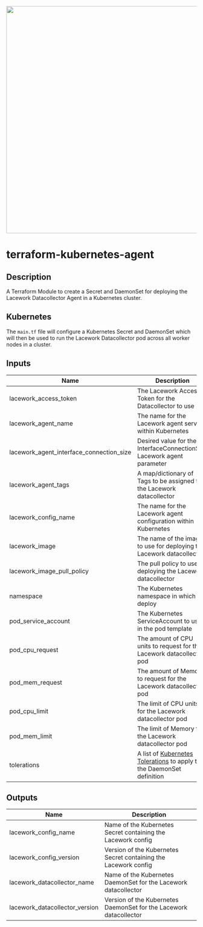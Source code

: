 <a href="https://lacework.com"><img src="https://techally-content.s3-us-west-1.amazonaws.com/public-content/lacework_logo_full.png" width="600"></a>

# terraform-kubernetes-agent

## Description

A Terraform Module to create a Secret and DaemonSet for deploying the Lacework Datacollector Agent in a Kubernetes cluster.

## Kubernetes

The `main.tf` file will configure a Kubernetes Secret and DaemonSet which will then be used to run the Lacework Datacollector pod across all worker nodes in a cluster.

## Inputs

| Name | Description | Type | Default |
|------|-------------|------|---------|
| lacework_access_token | The Lacework Access Token for the Datacollector to use | `string` | null |
| lacework_agent_name | The name for the Lacework agent service within Kubernetes | `string` | "lacework-agent" |
| lacework_agent_interface_connection_size | Desired value for the InterfaceConnectionSize Lacework agent parameter | `string` | "50000" |
| lacework_agent_tags | A map/dictionary of Tags to be assigned to the Lacework datacollector | `map` | {} |
| lacework_config_name | The name for the Lacework agent configuration within Kubernetes | `string` | "lacework-config" |
| lacework_image | The name of the image to use for deploying the Lacework datacollector | `string` | "lacework/datacollector" |
| lacework_image_pull_policy | The pull policy to use for deploying the Lacework datacollector | `string` | "Always" |
| namespace | The Kubernetes namespace in which to deploy | `string` | "default" |
| pod_service_account | The Kubernetes ServiceAccount to use in the pod template | `string` | "" |
| pod_cpu_request | The amount of CPU units to request for the Lacework datacollector pod | `string` | "100m" |
| pod_mem_request | The amount of Memory to request for the Lacework datacollector pod | `string` | "512Mi" |
| pod_cpu_limit | The limit of CPU units for the Lacework datacollector pod | `string` | "1" |
| pod_mem_limit | The limit of Memory for the Lacework datacollector pod | `string` | "1024Mi" |
| tolerations | A list of [Kubernetes Tolerations](https://registry.terraform.io/providers/hashicorp/kubernetes/latest/docs/resources/daemonset#toleration) to apply to the DaemonSet definition | `list(map(string))` | `[{ key = "node-role.kubernetes.io/master", effect = "NoSchedule" }]` |

## Outputs

| Name | Description |
|------|-------------|
| lacework_config_name | Name of the Kubernetes Secret containing the Lacework config |
| lacework_config_version | Version of the Kubernetes Secret containing the Lacework config |
| lacework_datacollector_name | Name of the Kubernetes DaemonSet for the Lacework datacollector |
| lacework_datacollector_version | Version of the Kubernetes DaemonSet for the Lacework datacollector |

